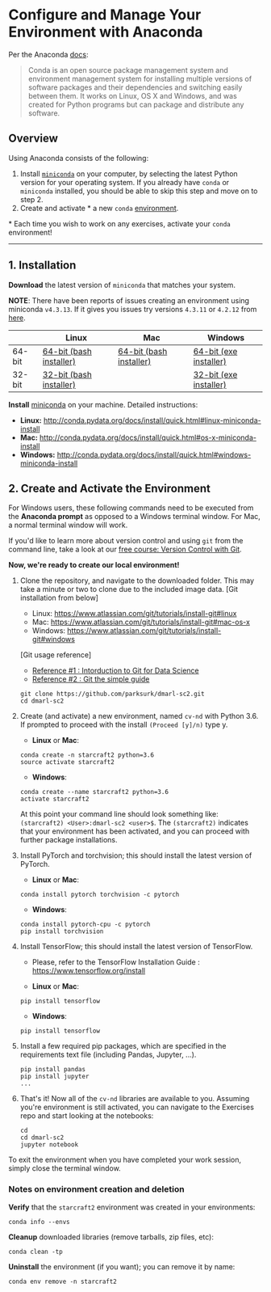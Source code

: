 # Configure and Manage Your Environment with Anaconda

Per the Anaconda [docs](http://conda.pydata.org/docs):

> Conda is an open source package management system and environment management system
for installing multiple versions of software packages and their dependencies and
switching easily between them. It works on Linux, OS X and Windows, and was created
for Python programs but can package and distribute any software.

## Overview
Using Anaconda consists of the following:

1. Install [`miniconda`](http://conda.pydata.org/miniconda.html) on your computer, by selecting the latest Python version for your operating system. If you already have `conda` or `miniconda` installed, you should be able to skip this step and move on to step 2.
2. Create and activate * a new `conda` [environment](http://conda.pydata.org/docs/using/envs.html).

\* Each time you wish to work on any exercises, activate your `conda` environment!

---

## 1. Installation

**Download** the latest version of `miniconda` that matches your system.

**NOTE**: There have been reports of issues creating an environment using miniconda `v4.3.13`. If it gives you issues try versions `4.3.11` or `4.2.12` from [here](https://repo.continuum.io/miniconda/).

|        | Linux | Mac | Windows |
|--------|-------|-----|---------|
| 64-bit | [64-bit (bash installer)][lin64] | [64-bit (bash installer)][mac64] | [64-bit (exe installer)][win64]
| 32-bit | [32-bit (bash installer)][lin32] |  | [32-bit (exe installer)][win32]

[win64]: https://repo.continuum.io/miniconda/Miniconda3-latest-Windows-x86_64.exe
[win32]: https://repo.continuum.io/miniconda/Miniconda3-latest-Windows-x86.exe
[mac64]: https://repo.continuum.io/miniconda/Miniconda3-latest-MacOSX-x86_64.sh
[lin64]: https://repo.continuum.io/miniconda/Miniconda3-latest-Linux-x86_64.sh
[lin32]: https://repo.continuum.io/miniconda/Miniconda3-latest-Linux-x86.sh

**Install** [miniconda](http://conda.pydata.org/miniconda.html) on your machine. Detailed instructions:

- **Linux:** http://conda.pydata.org/docs/install/quick.html#linux-miniconda-install
- **Mac:** http://conda.pydata.org/docs/install/quick.html#os-x-miniconda-install
- **Windows:** http://conda.pydata.org/docs/install/quick.html#windows-miniconda-install

## 2. Create and Activate the Environment

For Windows users, these following commands need to be executed from the **Anaconda prompt** as opposed to a Windows terminal window. For Mac, a normal terminal window will work.


If you'd like to learn more about version control and using `git` from the command line, take a look at our [free course: Version Control with Git](https://www.udacity.com/course/version-control-with-git--ud123).

**Now, we're ready to create our local environment!**

1. Clone the repository, and navigate to the downloaded folder. This may take a minute or two to clone due to the included image data.
	[Git installation from below]
	-	Linux: https://www.atlassian.com/git/tutorials/install-git#linux
	-	Mac: https://www.atlassian.com/git/tutorials/install-git#mac-os-x
	-	Windows: https://www.atlassian.com/git/tutorials/install-git#windows

	[Git usage reference]
	-	[Reference #1 : Intorduction to Git for Data Science](https://www.datacamp.com/courses/introduction-to-git-for-data-science)
	-	[Reference #2 : Git the simple guide](https://rogerdudler.github.io/git-guide/index.ko.html)

	```
	git clone https://github.com/parksurk/dmarl-sc2.git
	cd dmarl-sc2
	```

2. Create (and activate) a new environment, named `cv-nd` with Python 3.6. If prompted to proceed with the install `(Proceed [y]/n)` type y.

	- __Linux__ or __Mac__:
	```
	conda create -n starcraft2 python=3.6
	source activate starcraft2
	```
	- __Windows__:
	```
	conda create --name starcraft2 python=3.6
	activate starcraft2
	```

	At this point your command line should look something like: `(starcraft2) <User>:dmarl-sc2 <user>$`. The `(starcraft2)` indicates that your environment has been activated, and you can proceed with further package installations.

3. Install PyTorch and torchvision; this should install the latest version of PyTorch.

	- __Linux__ or __Mac__:
	```
	conda install pytorch torchvision -c pytorch
	```
	- __Windows__:
	```
	conda install pytorch-cpu -c pytorch
	pip install torchvision
	```
4.	Install TensorFlow; this should install the latest version of TensorFlow.

	-	Please, refer to the TensorFlow Installation Guide : https://www.tensorflow.org/install

	-	**Linux** or **Mac**:
	```
	pip install tensorflow
	```

	-	**Windows**:
	```
	pip install tensorflow
	```

5. Install a few required pip packages, which are specified in the requirements text file (including Pandas, Jupyter, ...).
	```
	pip install pandas
	pip install jupyter
	...
	```

6. That's it! Now all of the `cv-nd` libraries are available to you. Assuming you're environment is still activated, you can navigate to the Exercises repo and start looking at the notebooks:

	```
	cd
	cd dmarl-sc2
	jupyter notebook
	```

To exit the environment when you have completed your work session, simply close the terminal window.


### Notes on environment creation and deletion

**Verify** that the `starcraft2` environment was created in your environments:

```
conda info --envs
```

**Cleanup** downloaded libraries (remove tarballs, zip files, etc):

```
conda clean -tp
```

**Uninstall** the environment (if you want); you can remove it by name:

```
conda env remove -n starcraft2
```

